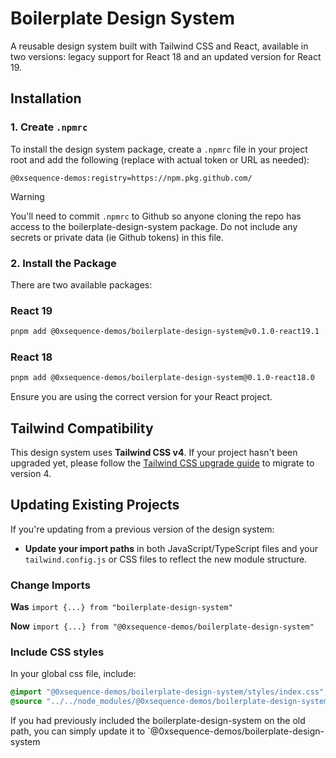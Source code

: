# Boilerplate Design System

A reusable design system built with Tailwind CSS and React, available in two versions: legacy support for React 18 and an updated version for React 19.

## Installation

### 1. Create `.npmrc`

To install the design system package, create a `.npmrc` file in your project root and add the following (replace with actual token or URL as needed):

``` plain
@0xsequence-demos:registry=https://npm.pkg.github.com/
```

> [!WARNING]
> You'll need to commit `.npmrc` to Github so anyone cloning the repo has access to the boilerplate-design-system package. Do not include any secrets or private data (ie Github tokens) in this file.

### 2. Install the Package

There are two available packages:

### React 19

```bash
pnpm add @0xsequence-demos/boilerplate-design-system@v0.1.0-react19.1
```

### React 18

```bash
pnpm add @0xsequence-demos/boilerplate-design-system@0.1.0-react18.0
```

Ensure you are using the correct version for your React project.

## Tailwind Compatibility

This design system uses **Tailwind CSS v4**. If your project hasn't been upgraded yet, please follow the [Tailwind CSS upgrade guide](https://tailwindcss.com/docs/upgrade-guide) to migrate to version 4.

## Updating Existing Projects

If you're updating from a previous version of the design system:

- **Update your import paths** in both JavaScript/TypeScript files and your `tailwind.config.js` or CSS files to reflect the new module structure.

### Change Imports

**Was**
`import {...} from "boilerplate-design-system"`

**Now**
`import {...} from "@0xsequence-demos/boilerplate-design-system"`

### Include CSS styles

In your global css file, include:

``` css
@import "@0xsequence-demos/boilerplate-design-system/styles/index.css";
@source "../../node_modules/@0xsequence-demos/boilerplate-design-system";
```

If you had previously included the boilerplate-design-system on the old path, you can simply update it to `@0xsequence-demos/boilerplate-design-system
